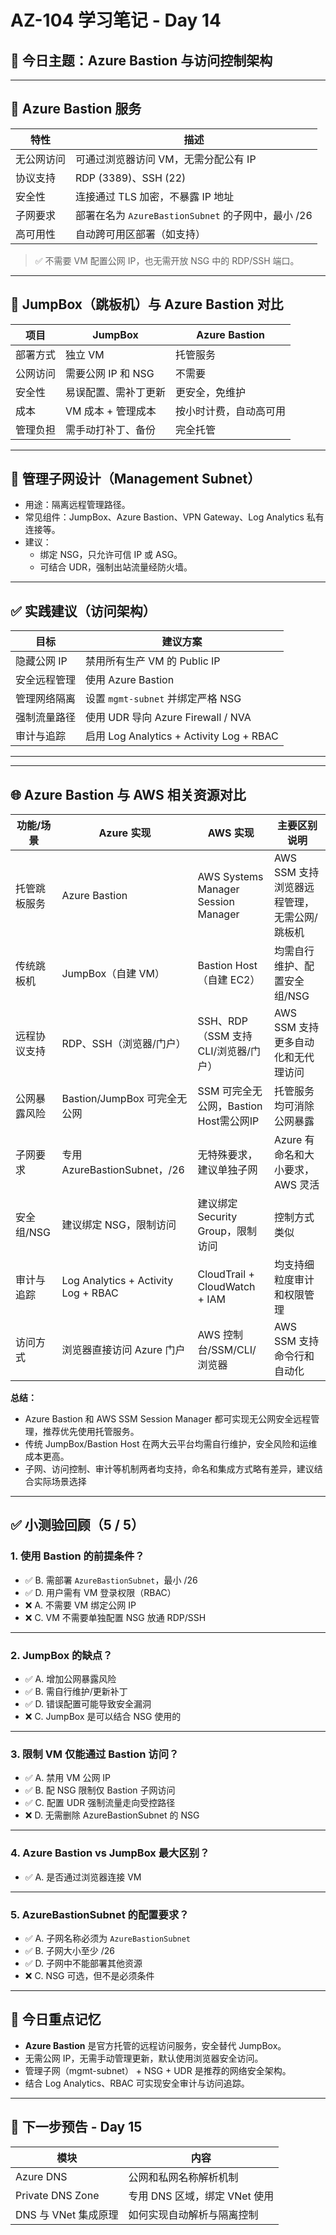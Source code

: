 # AZ-104 学习笔记 - Day 14

## 🎯 今日主题：Azure Bastion 与访问控制架构

---

## 🧱 Azure Bastion 服务

| 特性           | 描述                                           |
|----------------|------------------------------------------------|
| 无公网访问     | 可通过浏览器访问 VM，无需分配公有 IP          |
| 协议支持       | RDP (3389)、SSH (22)                          |
| 安全性         | 连接通过 TLS 加密，不暴露 IP 地址            |
| 子网要求       | 部署在名为 `AzureBastionSubnet` 的子网中，最小 /26 |
| 高可用性       | 自动跨可用区部署（如支持）                    |

> ✅ 不需要 VM 配置公网 IP，也无需开放 NSG 中的 RDP/SSH 端口。

---

## 🧱 JumpBox（跳板机）与 Azure Bastion 对比

| 项目          | JumpBox                          | Azure Bastion                       |
|---------------|----------------------------------|-------------------------------------|
| 部署方式      | 独立 VM                           | 托管服务                            |
| 公网访问      | 需要公网 IP 和 NSG                | 不需要                              |
| 安全性        | 易误配置、需补丁更新              | 更安全，免维护                      |
| 成本          | VM 成本 + 管理成本                | 按小时计费，自动高可用              |
| 管理负担      | 需手动打补丁、备份                | 完全托管                            |

---

## 🔐 管理子网设计（Management Subnet）

- 用途：隔离远程管理路径。
- 常见组件：JumpBox、Azure Bastion、VPN Gateway、Log Analytics 私有连接等。
- 建议：
  - 绑定 NSG，只允许可信 IP 或 ASG。
  - 可结合 UDR，强制出站流量经防火墙。

---

## ✅ 实践建议（访问架构）

| 目标             | 建议方案                                 |
|------------------|------------------------------------------|
| 隐藏公网 IP      | 禁用所有生产 VM 的 Public IP              |
| 安全远程管理     | 使用 Azure Bastion                        |
| 管理网络隔离     | 设置 `mgmt-subnet` 并绑定严格 NSG          |
| 强制流量路径     | 使用 UDR 导向 Azure Firewall / NVA       |
| 审计与追踪       | 启用 Log Analytics + Activity Log + RBAC |

---
---

## 🌐 Azure Bastion 与 AWS 相关资源对比

| 功能/场景         | Azure 实现                          | AWS 实现                                 | 主要区别说明                                   |
|-------------------|-------------------------------------|------------------------------------------|------------------------------------------------|
| 托管跳板服务      | Azure Bastion                       | AWS Systems Manager Session Manager      | AWS SSM 支持浏览器远程管理，无需公网/跳板机    |
| 传统跳板机        | JumpBox（自建 VM）                  | Bastion Host（自建 EC2）                 | 均需自行维护、配置安全组/NSG                   |
| 远程协议支持      | RDP、SSH（浏览器/门户）             | SSH、RDP（SSM 支持 CLI/浏览器/门户）     | AWS SSM 支持更多自动化和无代理访问              |
| 公网暴露风险      | Bastion/JumpBox 可完全无公网         | SSM 可完全无公网，Bastion Host需公网IP   | 托管服务均可消除公网暴露                       |
| 子网要求          | 专用 AzureBastionSubnet，/26         | 无特殊要求，建议单独子网                  | Azure 有命名和大小要求，AWS 灵活                |
| 安全组/NSG        | 建议绑定 NSG，限制访问               | 建议绑定 Security Group，限制访问         | 控制方式类似                                   |
| 审计与追踪        | Log Analytics + Activity Log + RBAC  | CloudTrail + CloudWatch + IAM            | 均支持细粒度审计和权限管理                     |
| 访问方式          | 浏览器直接访问 Azure 门户            | AWS 控制台/SSM/CLI/浏览器                | AWS SSM 支持命令行和自动化                     |

**总结：**
- Azure Bastion 和 AWS SSM Session Manager 都可实现无公网安全远程管理，推荐优先使用托管服务。
- 传统 JumpBox/Bastion Host 在两大云平台均需自行维护，安全风险和运维成本更高。
- 子网、访问控制、审计等机制两者均支持，命名和集成方式略有差异，建议结合实际场景选择
---

## ✅ 小测验回顾（5 / 5）

### 1. 使用 Bastion 的前提条件？
- ✅ B. 需部署 `AzureBastionSubnet`，最小 /26
- ✅ D. 用户需有 VM 登录权限（RBAC）
- ❌ A. 不需要 VM 绑定公网 IP
- ❌ C. VM 不需要单独配置 NSG 放通 RDP/SSH

---

### 2. JumpBox 的缺点？
- ✅ A. 增加公网暴露风险
- ✅ B. 需自行维护/更新补丁
- ✅ D. 错误配置可能导致安全漏洞
- ❌ C. JumpBox 是可以结合 NSG 使用的

---

### 3. 限制 VM 仅能通过 Bastion 访问？
- ✅ A. 禁用 VM 公网 IP
- ✅ B. 配 NSG 限制仅 Bastion 子网访问
- ✅ C. 配置 UDR 强制流量走向受控路径
- ❌ D. 无需删除 AzureBastionSubnet 的 NSG

---

### 4. Azure Bastion vs JumpBox 最大区别？
- ✅ A. 是否通过浏览器连接 VM

---

### 5. AzureBastionSubnet 的配置要求？
- ✅ A. 子网名称必须为 `AzureBastionSubnet`
- ✅ B. 子网大小至少 /26
- ✅ D. 子网中不能部署其他资源
- ❌ C. NSG 可选，但不是必须条件

---

## 🧠 今日重点记忆

- **Azure Bastion** 是官方托管的远程访问服务，安全替代 JumpBox。
- 无需公网 IP，无需手动管理更新，默认使用浏览器安全访问。
- 管理子网（mgmt-subnet） + NSG + UDR 是推荐的网络安全架构。
- 结合 Log Analytics、RBAC 可实现安全审计与访问追踪。

---

## 📅 下一步预告 - Day 15

| 模块                     | 内容                             |
|--------------------------|----------------------------------|
| Azure DNS                | 公网和私网名称解析机制            |
| Private DNS Zone         | 专用 DNS 区域，绑定 VNet 使用     |
| DNS 与 VNet 集成原理     | 如何实现自动解析与隔离控制        |
